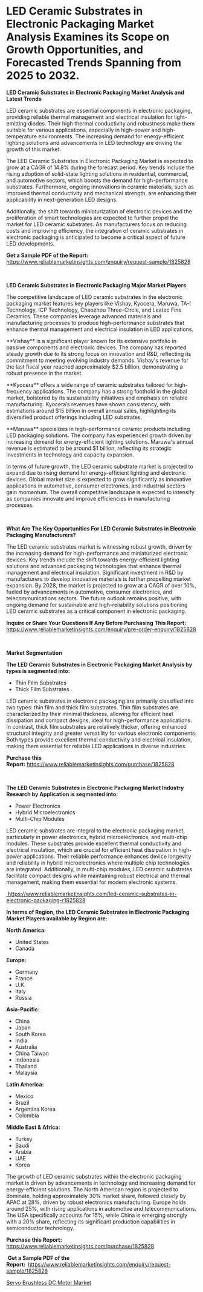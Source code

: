 <p><h1>LED Ceramic Substrates in Electronic Packaging Market Analysis Examines its Scope on Growth Opportunities, and Forecasted Trends Spanning from 2025 to 2032.</h1></p><p><strong>LED Ceramic Substrates in Electronic Packaging Market Analysis and Latest Trends</strong></p>
<p><p>LED ceramic substrates are essential components in electronic packaging, providing reliable thermal management and electrical insulation for light-emitting diodes. Their high thermal conductivity and robustness make them suitable for various applications, especially in high-power and high-temperature environments. The increasing demand for energy-efficient lighting solutions and advancements in LED technology are driving the growth of this market.</p><p>The LED Ceramic Substrates in Electronic Packaging Market is expected to grow at a CAGR of 14.8% during the forecast period. Key trends include the rising adoption of solid-state lighting solutions in residential, commercial, and automotive sectors, which boosts the demand for high-performance substrates. Furthermore, ongoing innovations in ceramic materials, such as improved thermal conductivity and mechanical strength, are enhancing their applicability in next-generation LED designs. </p><p>Additionally, the shift towards miniaturization of electronic devices and the proliferation of smart technologies are expected to further propel the market for LED ceramic substrates. As manufacturers focus on reducing costs and improving efficiency, the integration of ceramic substrates in electronic packaging is anticipated to become a critical aspect of future LED developments.</p></p>
<p><strong>Get a Sample PDF of the Report:&nbsp;</strong> <a href="https://www.reliablemarketinsights.com/enquiry/request-sample/1825828?utm_campaign=2302&utm_medium=2&utm_source=Github&utm_content=ia&utm_term=13022025&utm_id=led-ceramic-substrates-in-electronic-packaging">https://www.reliablemarketinsights.com/enquiry/request-sample/1825828</a></p>
<p>&nbsp;</p>
<p><strong>LED Ceramic Substrates in Electronic Packaging Major Market Players</strong></p>
<p><p>The competitive landscape of LED ceramic substrates in the electronic packaging market features key players like Vishay, Kyocera, Maruwa, TA-I Technology, ICP Technology, Chaozhou Three-Circle, and Leatec Fine Ceramics. These companies leverage advanced materials and manufacturing processes to produce high-performance substrates that enhance thermal management and electrical insulation in LED applications.</p><p>**Vishay** is a significant player known for its extensive portfolio in passive components and electronic devices. The company has reported steady growth due to its strong focus on innovation and R&D, reflecting its commitment to meeting evolving industry demands. Vishay's revenue for the last fiscal year reached approximately $2.5 billion, demonstrating a robust presence in the market.</p><p>**Kyocera** offers a wide range of ceramic substrates tailored for high-frequency applications. The company has a strong foothold in the global market, bolstered by its sustainability initiatives and emphasis on reliable manufacturing. Kyocera’s revenues have shown consistency, with estimations around $15 billion in overall annual sales, highlighting its diversified product offerings including LED substrates.</p><p>**Maruwa** specializes in high-performance ceramic products including LED packaging solutions. The company has experienced growth driven by increasing demand for energy-efficient lighting solutions. Maruwa's annual revenue is estimated to be around $1 billion, reflecting its strategic investments in technology and capacity expansion.</p><p>In terms of future growth, the LED ceramic substrate market is projected to expand due to rising demand for energy-efficient lighting and electronic devices. Global market size is expected to grow significantly as innovative applications in automotive, consumer electronics, and industrial sectors gain momentum. The overall competitive landscape is expected to intensify as companies innovate and improve efficiencies in manufacturing processes.</p></p>
<p>&nbsp;</p>
<p><strong>What Are The Key Opportunities For LED Ceramic Substrates in Electronic Packaging Manufacturers?</strong></p>
<p><p>The LED ceramic substrates market is witnessing robust growth, driven by the increasing demand for high-performance and miniaturized electronic devices. Key trends include the shift towards energy-efficient lighting solutions and advanced packaging technologies that enhance thermal management and electrical insulation. Significant investment in R&D by manufacturers to develop innovative materials is further propelling market expansion. By 2028, the market is projected to grow at a CAGR of over 10%, fueled by advancements in automotive, consumer electronics, and telecommunications sectors. The future outlook remains positive, with ongoing demand for sustainable and high-reliability solutions positioning LED ceramic substrates as a critical component in electronic packaging.</p></p>
<p><strong>Inquire or Share Your Questions If Any Before Purchasing This Report:</strong> <a href="https://www.reliablemarketinsights.com/enquiry/pre-order-enquiry/1825828?utm_campaign=2302&utm_medium=2&utm_source=Github&utm_content=ia&utm_term=13022025&utm_id=led-ceramic-substrates-in-electronic-packaging">https://www.reliablemarketinsights.com/enquiry/pre-order-enquiry/1825828</a></p>
<p>&nbsp;</p>
<p><strong>Market Segmentation</strong></p>
<p><strong>The LED Ceramic Substrates in Electronic Packaging Market Analysis by types is segmented into:</strong></p>
<p><ul><li>Thin Film Substrates</li><li>Thick Film Substrates</li></ul></p>
<p><p>LED ceramic substrates in electronic packaging are primarily classified into two types: thin film and thick film substrates. Thin film substrates are characterized by their minimal thickness, allowing for efficient heat dissipation and compact designs, ideal for high-performance applications. In contrast, thick film substrates are relatively thicker, offering enhanced structural integrity and greater versatility for various electronic components. Both types provide excellent thermal conductivity and electrical insulation, making them essential for reliable LED applications in diverse industries.</p></p>
<p><strong>Purchase this Report:&nbsp;</strong><a href="https://www.reliablemarketinsights.com/purchase/1825828?utm_campaign=2302&utm_medium=2&utm_source=Github&utm_content=ia&utm_term=13022025&utm_id=led-ceramic-substrates-in-electronic-packaging">https://www.reliablemarketinsights.com/purchase/1825828</a></p>
<p>&nbsp;</p>
<p><strong>The LED Ceramic Substrates in Electronic Packaging Market Industry Research by Application is segmented into:</strong></p>
<p><ul><li>Power Electronics</li><li>Hybrid Microelectronics</li><li>Multi-Chip Modules</li></ul></p>
<p><p>LED ceramic substrates are integral to the electronic packaging market, particularly in power electronics, hybrid microelectronics, and multi-chip modules. These substrates provide excellent thermal conductivity and electrical insulation, which are crucial for efficient heat dissipation in high-power applications. Their reliable performance enhances device longevity and reliability in hybrid microelectronics where multiple chip technologies are integrated. Additionally, in multi-chip modules, LED ceramic substrates facilitate compact designs while maintaining robust electrical and thermal management, making them essential for modern electronic systems.</p></p>
<p><a href="https://www.reliablemarketinsights.com/led-ceramic-substrates-in-electronic-packaging-r1825828?utm_campaign=2302&utm_medium=2&utm_source=Github&utm_content=ia&utm_term=13022025&utm_id=led-ceramic-substrates-in-electronic-packaging">&nbsp;https://www.reliablemarketinsights.com/led-ceramic-substrates-in-electronic-packaging-r1825828</a></p>
<p><strong>In terms of Region, the LED Ceramic Substrates in Electronic Packaging Market Players available by Region are:</strong></p>
<p>
    <p> <strong> North America: </strong>
        <ul>
            <li>United States</li>
            <li>Canada</li>
        </ul>
        </p> 
    <p> <strong> Europe: </strong>
        <ul>
            <li>Germany</li>
            <li>France</li>
            <li>U.K.</li>
            <li>Italy</li>
            <li>Russia</li>
        </ul>
        </p> 
    <p> <strong> Asia-Pacific: </strong>
        <ul>
            <li>China</li>
            <li>Japan</li>
            <li>South Korea</li>
            <li>India</li>
            <li>Australia</li>
            <li>China Taiwan</li>
            <li>Indonesia</li>
            <li>Thailand</li>
            <li>Malaysia</li>
        </ul>
        </p> 
    <p> <strong> Latin America: </strong>
        <ul>
            <li>Mexico</li>
            <li>Brazil</li>
            <li>Argentina Korea</li>
            <li>Colombia</li>
        </ul>
        </p> 
    <p> <strong> Middle East & Africa: </strong>
        <ul>
            <li>Turkey</li>
            <li>Saudi</li>
            <li>Arabia</li>
            <li>UAE</li>
            <li>Korea</li>
        </ul>
    </p>
    </p>
<p><p>The growth of LED ceramic substrates within the electronic packaging market is driven by advancements in technology and increasing demand for energy-efficient solutions. The North American region is projected to dominate, holding approximately 30% market share, followed closely by APAC at 28%, driven by robust electronics manufacturing. Europe holds around 25%, with rising applications in automotive and telecommunications. The USA specifically accounts for 15%, while China is emerging strongly with a 20% share, reflecting its significant production capabilities in semiconductor technology.</p></p>
<p><strong>Purchase this Report: </strong><a href="https://www.reliablemarketinsights.com/purchase/1825828?utm_campaign=2302&utm_medium=2&utm_source=Github&utm_content=ia&utm_term=13022025&utm_id=led-ceramic-substrates-in-electronic-packaging">https://www.reliablemarketinsights.com/purchase/1825828</a></p>
<p>&nbsp;<strong>Get a Sample PDF of the Report:&nbsp;&nbsp;</strong><a href="https://www.reliablemarketinsights.com/enquiry/request-sample/1825828?utm_campaign=2302&utm_medium=2&utm_source=Github&utm_content=ia&utm_term=13022025&utm_id=led-ceramic-substrates-in-electronic-packaging">https://www.reliablemarketinsights.com/enquiry/request-sample/1825828</a></p>
<p><strong></strong></p>
<p><p><a href="https://github.com/mayabungard8092/Market-Research-Report-List-1/blob/main/servo-brushless-dc-motor-market.md?utm_campaign=2302&utm_medium=2&utm_source=Github&utm_content=ia&utm_term=13022025&utm_id=led-ceramic-substrates-in-electronic-packaging">Servo Brushless DC Motor Market</a></p></p>